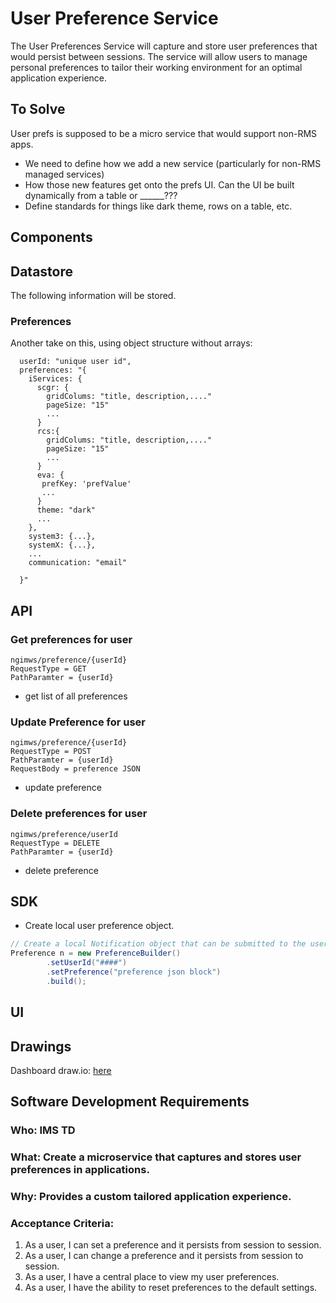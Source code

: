 # User Preference Service

The User Preferences Service will capture and store user preferences that would persist between sessions.  The service will allow users to manage personal preferences to tailor their working environment for an optimal application experience.  

## To Solve
User prefs is supposed to be a micro service that would support non-RMS apps.
- We need to define how we add a new service (particularly for non-RMS managed services)
- How those new features get onto the prefs UI.  Can the UI be built dynamically from a table or ______???
- Define standards for things like dark theme, rows on a table, etc.  



## **Components**
## Datastore
The following information will be stored.

### Preferences

Another take on this, using object structure without arrays:
```json5
  userId: "unique user id",
  preferences: "{
    iServices: {
      scgr: {
        gridColums: "title, description,...."
        pageSize: "15"
        ...
      }
      rcs:{
        gridColums: "title, description,...."
        pageSize: "15"
        ...
      }
      eva: {
       prefKey: 'prefValue'
       ...
      }
      theme: "dark"
      ...  
    },
    system3: {...},
    systemX: {...},
    ...
    communication: "email"
    
  }"
```

## API

### Get preferences for user
```
ngimws/preference/{userId}
RequestType = GET
PathParamter = {userId}
```
* get list of all preferences

### Update Preference for user
```
ngimws/preference/{userId}
RequestType = POST
PathParamter = {userId}
RequestBody = preference JSON
```
* update preference

### Delete preferences for user
```
ngimws/preference/userId
RequestType = DELETE
PathParamter = {userId}
```
* delete preference

## SDK
- Create local user preference object.
```java
// Create a local Notification object that can be submitted to the user preference API.
Preference n = new PreferenceBuilder()
        .setUserId("####")
        .setPreference("preference json block")
        .build();
```

## **UI**

## Drawings

Dashboard draw.io: [here](https://app.diagrams.net/?src=about#HRMSLowside%2Frmslow%2Fmaster%2FDrawings%2FUser%20Preference%20Service%2FUser%20Preference.drawio)

## **Software Development Requirements**



### Who: IMS TD



### What: Create a microservice that captures and stores user preferences in applications.


### Why: Provides a custom tailored application experience.


### Acceptance Criteria:
1.  As a user, I can set a preference and it persists from session to session.
2.  As a user, I can change a preference and it persists from session to session.
3.  As a user, I have a central place to view my user preferences.
4.  As a user, I have the ability to reset preferences to the default settings.
